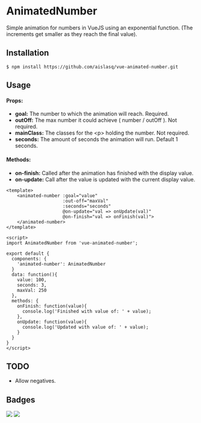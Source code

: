 # AnimatedNumber

Simple animation for numbers in VueJS using an exponential function. (The increments get smaller as they reach the final value).

## Installation
```
$ npm install https://github.com/aislasq/vue-animated-number.git
```

## Usage

#### Props:

* **goal:** The number to which the animation will reach. Required.
* **outOff:** The max number it could achieve ( number / outOff ). Not required.
* **mainClass:** The classes for the \<p> holding the number. Not required.
* **seconds:** The amount of seconds the animation will run. Default 1 seconds.

#### Methods: 

* **on-finish:** Called after the animation has finished with the display value.
* **on-update:** Call after the value is updated with the current display value.

```vue
<template>
    <animated-number :goal="value"
                     :out-off="maxVal"
                     :seconds="seconds"
                     @on-update="val => onUpdate(val)"
                     @on-finish="val => onFinish(val)">
    </animated-number>
</template>

<script>
import AnimatedNumber from 'vue-animated-number';

export default {
  components: {
    'animated-number': AnimatedNumber
  }
  data: function(){
    value: 100, 
    seconds: 3,
    maxVal: 250
  },
  methods: {
    onFinish: function(value){
      console.log('Finished with value of: ' + value);
    },
    onUpdate: function(value){
      console.log('Updated with value of: ' + value);
    }
  }
}
</script>
```

## TODO

* Allow negatives.

## Badges

![](https://img.shields.io/badge/license-MIT-blue.svg)
![](https://img.shields.io/badge/status-stable-green.svg)
